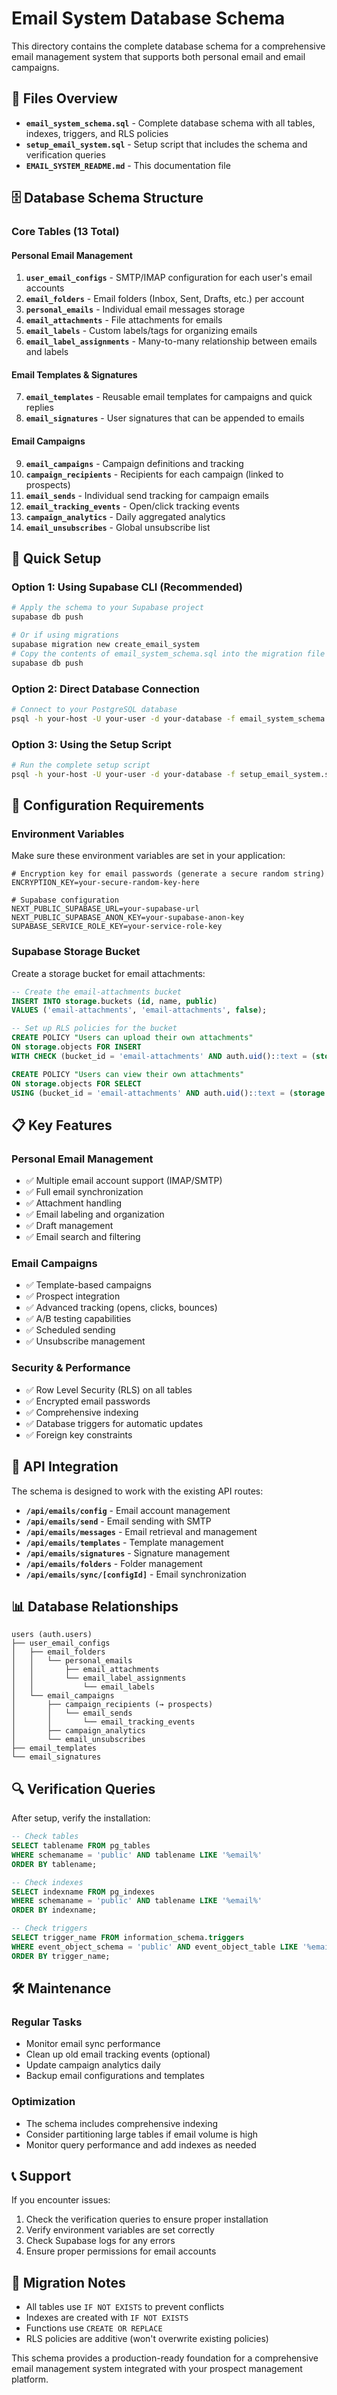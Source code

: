 # Email System Database Schema

This directory contains the complete database schema for a comprehensive email management system that supports both personal email and email campaigns.

## 📁 Files Overview

- **`email_system_schema.sql`** - Complete database schema with all tables, indexes, triggers, and RLS policies
- **`setup_email_system.sql`** - Setup script that includes the schema and verification queries
- **`EMAIL_SYSTEM_README.md`** - This documentation file

## 🗄️ Database Schema Structure

### Core Tables (13 Total)

#### Personal Email Management
1. **`user_email_configs`** - SMTP/IMAP configuration for each user's email accounts
2. **`email_folders`** - Email folders (Inbox, Sent, Drafts, etc.) per account
3. **`personal_emails`** - Individual email messages storage
4. **`email_attachments`** - File attachments for emails
5. **`email_labels`** - Custom labels/tags for organizing emails
6. **`email_label_assignments`** - Many-to-many relationship between emails and labels

#### Email Templates & Signatures
7. **`email_templates`** - Reusable email templates for campaigns and quick replies
8. **`email_signatures`** - User signatures that can be appended to emails

#### Email Campaigns
9. **`email_campaigns`** - Campaign definitions and tracking
10. **`campaign_recipients`** - Recipients for each campaign (linked to prospects)
11. **`email_sends`** - Individual send tracking for campaign emails
12. **`email_tracking_events`** - Open/click tracking events
13. **`campaign_analytics`** - Daily aggregated analytics
14. **`email_unsubscribes`** - Global unsubscribe list

## 🚀 Quick Setup

### Option 1: Using Supabase CLI (Recommended)

```bash
# Apply the schema to your Supabase project
supabase db push

# Or if using migrations
supabase migration new create_email_system
# Copy the contents of email_system_schema.sql into the migration file
supabase db push
```

### Option 2: Direct Database Connection

```bash
# Connect to your PostgreSQL database
psql -h your-host -U your-user -d your-database -f email_system_schema.sql
```

### Option 3: Using the Setup Script

```bash
# Run the complete setup script
psql -h your-host -U your-user -d your-database -f setup_email_system.sql
```

## 🔧 Configuration Requirements

### Environment Variables

Make sure these environment variables are set in your application:

```env
# Encryption key for email passwords (generate a secure random string)
ENCRYPTION_KEY=your-secure-random-key-here

# Supabase configuration
NEXT_PUBLIC_SUPABASE_URL=your-supabase-url
NEXT_PUBLIC_SUPABASE_ANON_KEY=your-supabase-anon-key
SUPABASE_SERVICE_ROLE_KEY=your-service-role-key
```

### Supabase Storage Bucket

Create a storage bucket for email attachments:

```sql
-- Create the email-attachments bucket
INSERT INTO storage.buckets (id, name, public)
VALUES ('email-attachments', 'email-attachments', false);

-- Set up RLS policies for the bucket
CREATE POLICY "Users can upload their own attachments"
ON storage.objects FOR INSERT
WITH CHECK (bucket_id = 'email-attachments' AND auth.uid()::text = (storage.foldername(name))[1]);

CREATE POLICY "Users can view their own attachments"
ON storage.objects FOR SELECT
USING (bucket_id = 'email-attachments' AND auth.uid()::text = (storage.foldername(name))[1]);
```

## 📋 Key Features

### Personal Email Management
- ✅ Multiple email account support (IMAP/SMTP)
- ✅ Full email synchronization
- ✅ Attachment handling
- ✅ Email labeling and organization
- ✅ Draft management
- ✅ Email search and filtering

### Email Campaigns
- ✅ Template-based campaigns
- ✅ Prospect integration
- ✅ Advanced tracking (opens, clicks, bounces)
- ✅ A/B testing capabilities
- ✅ Scheduled sending
- ✅ Unsubscribe management

### Security & Performance
- ✅ Row Level Security (RLS) on all tables
- ✅ Encrypted email passwords
- ✅ Comprehensive indexing
- ✅ Database triggers for automatic updates
- ✅ Foreign key constraints

## 🔗 API Integration

The schema is designed to work with the existing API routes:

- **`/api/emails/config`** - Email account management
- **`/api/emails/send`** - Email sending with SMTP
- **`/api/emails/messages`** - Email retrieval and management
- **`/api/emails/templates`** - Template management
- **`/api/emails/signatures`** - Signature management
- **`/api/emails/folders`** - Folder management
- **`/api/emails/sync/[configId]`** - Email synchronization

## 📊 Database Relationships

```
users (auth.users)
├── user_email_configs
│   ├── email_folders
│   │   └── personal_emails
│   │       ├── email_attachments
│   │       └── email_label_assignments
│   │           └── email_labels
│   └── email_campaigns
│       ├── campaign_recipients (→ prospects)
│       │   └── email_sends
│       │       └── email_tracking_events
│       ├── campaign_analytics
│       └── email_unsubscribes
├── email_templates
└── email_signatures
```

## 🔍 Verification Queries

After setup, verify the installation:

```sql
-- Check tables
SELECT tablename FROM pg_tables
WHERE schemaname = 'public' AND tablename LIKE '%email%'
ORDER BY tablename;

-- Check indexes
SELECT indexname FROM pg_indexes
WHERE schemaname = 'public' AND tablename LIKE '%email%'
ORDER BY indexname;

-- Check triggers
SELECT trigger_name FROM information_schema.triggers
WHERE event_object_schema = 'public' AND event_object_table LIKE '%email%'
ORDER BY trigger_name;
```

## 🛠️ Maintenance

### Regular Tasks
- Monitor email sync performance
- Clean up old email tracking events (optional)
- Update campaign analytics daily
- Backup email configurations and templates

### Optimization
- The schema includes comprehensive indexing
- Consider partitioning large tables if email volume is high
- Monitor query performance and add indexes as needed

## 📞 Support

If you encounter issues:
1. Check the verification queries to ensure proper installation
2. Verify environment variables are set correctly
3. Check Supabase logs for any errors
4. Ensure proper permissions for email accounts

## 🔄 Migration Notes

- All tables use `IF NOT EXISTS` to prevent conflicts
- Indexes are created with `IF NOT EXISTS`
- Functions use `CREATE OR REPLACE`
- RLS policies are additive (won't overwrite existing policies)

This schema provides a production-ready foundation for a comprehensive email management system integrated with your prospect management platform.
